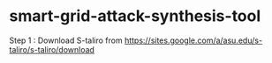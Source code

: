 # smart-grid-attack-synthesis-tool

Step 1 : Download S-taliro from https://sites.google.com/a/asu.edu/s-taliro/s-taliro/download
